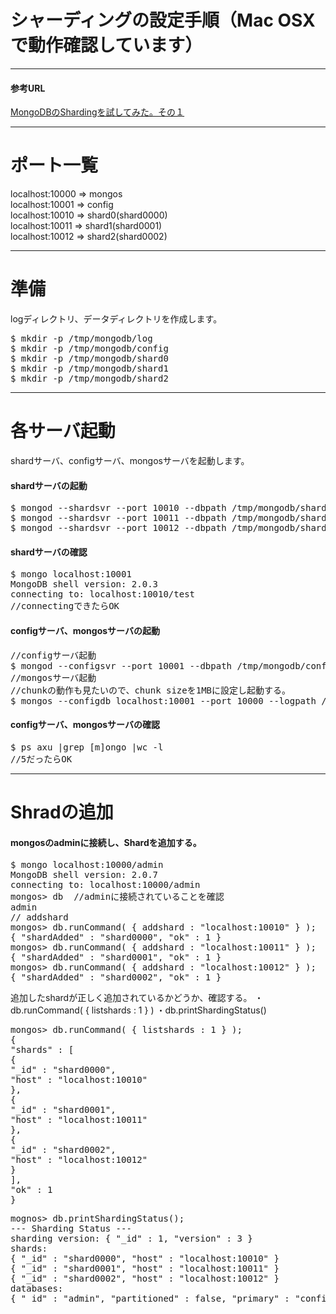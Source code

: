 シャーディングの設定手順（Mac OSXで動作確認しています）
=================

----
#### 参考URL

[MongoDBのShardingを試してみた。その１](http://d.hatena.ne.jp/matsuou1/20110413/1302710901)

----

# ポート一覧
localhost:10000 => mongos  
localhost:10001 => config  
localhost:10010 => shard0(shard0000)  
localhost:10011 => shard1(shard0001)  
localhost:10012 => shard2(shard0002)  

----

# 準備
logディレクトリ、データディレクトリを作成します。

<pre>
$ mkdir -p /tmp/mongodb/log
$ mkdir -p /tmp/mongodb/config
$ mkdir -p /tmp/mongodb/shard0
$ mkdir -p /tmp/mongodb/shard1
$ mkdir -p /tmp/mongodb/shard2
</pre>


----
# 各サーバ起動
shardサーバ、configサーバ、mongosサーバを起動します。

#### shardサーバの起動
<pre>
$ mongod --shardsvr --port 10010 --dbpath /tmp/mongodb/shard0 --logpath /tmp/mongodb/log/shard0.log --rest &
$ mongod --shardsvr --port 10011 --dbpath /tmp/mongodb/shard1 --logpath /tmp/mongodb/log/shard1.log --rest &
$ mongod --shardsvr --port 10012 --dbpath /tmp/mongodb/shard2 --logpath /tmp/mongodb/log/shard2.log --rest &
</pre>

#### shardサーバの確認
<pre>
$ mongo localhost:10001
MongoDB shell version: 2.0.3
connecting to: localhost:10010/test
//connectingできたらOK
</pre>

#### configサーバ、mongosサーバの起動
<pre>
//configサーバ起動
$ mongod --configsvr --port 10001 --dbpath /tmp/mongodb/config --logpath /tmp/mongodb/log/config.log --rest &
//mongosサーバ起動
//chunkの動作も見たいので、chunk sizeを1MBに設定し起動する。
$ mongos --configdb localhost:10001 --port 10000 --logpath /tmp/mongodb/log/mongos.log --chunkSize 1&
</pre>

#### configサーバ、mongosサーバの確認
<pre>
$ ps axu |grep [m]ongo |wc -l
//5だったらOK
</pre>

----
# Shradの追加
#### mongosのadminに接続し、Shardを追加する。
<pre>
$ mongo localhost:10000/admin
MongoDB shell version: 2.0.7
connecting to: localhost:10000/admin
mongos> db  //adminに接続されていることを確認
admin
// addshard
mongos> db.runCommand( { addshard : "localhost:10010" } );
{ "shardAdded" : "shard0000", "ok" : 1 }
mongos> db.runCommand( { addshard : "localhost:10011" } );
{ "shardAdded" : "shard0001", "ok" : 1 }
mongos> db.runCommand( { addshard : "localhost:10012" } );
{ "shardAdded" : "shard0002", "ok" : 1 }
</pre>



追加したshardが正しく追加されているかどうか、確認する。
・db.runCommand( { listshards : 1 } )
・db.printShardingStatus()
<pre>
mongos> db.runCommand( { listshards : 1 } );
{
"shards" : [
{
"_id" : "shard0000",
"host" : "localhost:10010"
},
{
"_id" : "shard0001",
"host" : "localhost:10011"
},
{
"_id" : "shard0002",
"host" : "localhost:10012"
}
],
"ok" : 1
}
</pre>

<pre>
mognos> db.printShardingStatus();
--- Sharding Status ---
sharding version: { "_id" : 1, "version" : 3 }
shards:
{ "_id" : "shard0000", "host" : "localhost:10010" }
{ "_id" : "shard0001", "host" : "localhost:10011" }
{ "_id" : "shard0002", "host" : "localhost:10012" }
databases:
{ "_id" : "admin", "partitioned" : false, "primary" : "config" }
</pre>




